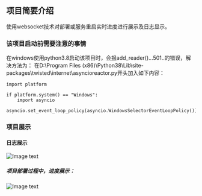 ## 项目简要介绍

使用websocket技术对部署或服务重启实时进度进行展示及日志显示。

### 该项目启动前需要注意的事情

在windows使用python3.8启动该项目时，会报add_reader()...501..的错误，解决方法为：
在D:\Program Files (x86)\Python38\Lib\site-packages\twisted\internet\asyncioreactor.py开头加入如下内容：

```
import platform

if platform.system() == "Windows":
    import asyncio
    asyncio.set_event_loop_policy(asyncio.WindowsSelectorEventLoopPolicy())
```
### 项目展示
#### 日志展示
![Image text](https://raw.githubusercontent.com/yanxinfire/manabe/master/images/mablog_1.jpg)

##### 项目部署过程中，进度展示：
![Image text](https://raw.githubusercontent.com/yanxinfire/manabe/master/images/mablog_2.jpg)
